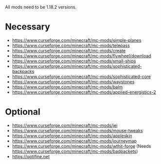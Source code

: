 All mods need to be 1.18.2 versions.

# Necessary

* https://www.curseforge.com/minecraft/mc-mods/simple-planes
* https://www.curseforge.com/minecraft/mc-mods/telepass
* https://www.curseforge.com/minecraft/mc-mods/create
* https://www.curseforge.com/minecraft/mc-mods/flywheel/download
* https://www.curseforge.com/minecraft/mc-mods/small-ships
* https://www.curseforge.com/minecraft/mc-mods/sophisticated-backpacks
* https://www.curseforge.com/minecraft/mc-mods/sophisticated-core
* https://www.curseforge.com/minecraft/mc-mods/waystones
* https://www.curseforge.com/minecraft/mc-mods/balm
* https://www.curseforge.com/minecraft/mc-mods/applied-energistics-2

# Optional

* https://www.curseforge.com/minecraft/mc-mods/jei
* https://www.curseforge.com/minecraft/mc-mods/mouse-tweaks
* https://www.curseforge.com/minecraft/mc-mods/appleskin
* https://www.curseforge.com/minecraft/mc-mods/journeymap
* https://www.curseforge.com/minecraft/mc-mods/wthit-forge (Needs https://www.curseforge.com/minecraft/mc-mods/badpackets)
* https://optifine.net
